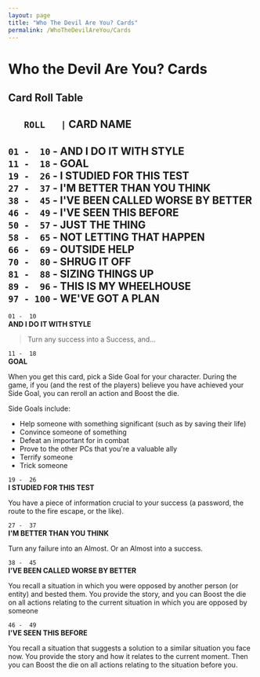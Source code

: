 ```yaml
---
layout: page
title: "Who The Devil Are You? Cards"
permalink: /WhoTheDevilAreYou/Cards
---
```


# Who the Devil Are You? Cards


## Card Roll Table

`   ROLL   |` **CARD NAME**
------------------------------------  
` 01 -  10 ` - **AND I DO IT WITH STYLE**  
` 11 -  18 ` - **GOAL**  
` 19 -  26 ` - **I STUDIED FOR THIS TEST**  
` 27 -  37 ` - **I'M BETTER THAN YOU THINK**  
` 38 -  45 ` - **I'VE BEEN CALLED WORSE BY BETTER**  
` 46 -  49 ` - **I'VE SEEN THIS BEFORE**  
` 50 -  57 ` - **JUST THE THING**  
` 58 -  65 ` - **NOT LETTING THAT HAPPEN**  
` 66 -  69 ` - **OUTSIDE HELP**  
` 70 -  80 ` - **SHRUG IT OFF**  
` 81 -  88 ` - **SIZING THINGS UP**  
` 89 -  96 ` - **THIS IS MY WHEELHOUSE**  
` 97 - 100 ` - **WE'VE GOT A PLAN**  
-----------------------------------  


`01 -  10`  
**AND I DO IT WITH STYLE**

> Turn any success into a Success, and...


`11 -  18`  
**GOAL**

When you get this card, pick a Side Goal for your character. During the game, if you (and the rest of the players) believe you have achieved your Side Goal, you can reroll an action and Boost the die.

Side Goals include:

- Help someone with something significant (such as by saving their life)
- Convince someone of something
- Defeat an important for in combat
- Prove to the other PCs that you're a valuable ally
- Terrify someone
- Trick someone


`19 -  26`  
**I STUDIED FOR THIS TEST**

You have a piece of information crucial to your success (a password, the route to the fire escape, or the like).


`27 -  37`  
**I'M BETTER THAN YOU THINK**

Turn any failure into an Almost. Or an Almost into a success.


`38 -  45`  
**I'VE BEEN CALLED WORSE BY BETTER**

You recall a situation in which you were opposed by another person (or entity) and bested them. You provide the story, and you can Boost the die on all actions relating to the current situation in which you are opposed by someone


`46 -  49`  
**I'VE SEEN THIS BEFORE**

You recall a situation that suggests a solution to a similar situation you face now. You provide the story and how it relates to the current moment. Then you can Boost the die on all actions relating to the situation before you.